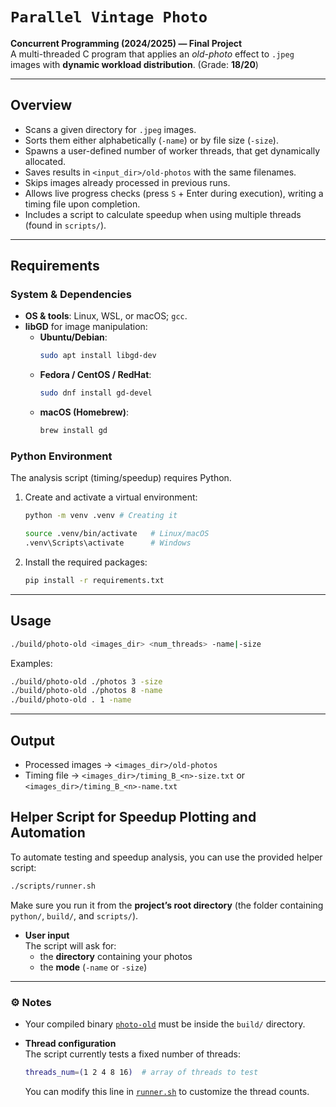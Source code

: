 # `Parallel Vintage Photo`

**Concurrent Programming (2024/2025) — Final Project**  
A multi-threaded C program that applies an *old-photo* effect to `.jpeg` images with **dynamic workload distribution**. (Grade: **18/20**)

---

## Overview

- Scans a given directory for `.jpeg` images.
- Sorts them either alphabetically (`-name`) or by file size (`-size`).
- Spawns a user-defined number of worker threads, that get dynamically allocated.
- Saves results in `<input_dir>/old-photos` with the same filenames.
- Skips images already processed in previous runs.
- Allows live progress checks (press `S` + Enter during execution), writing a timing file upon completion.
- Includes a script to calculate speedup when using multiple threads (found in `scripts/`).

---

## Requirements

### System & Dependencies
- **OS & tools**: Linux, WSL, or macOS; `gcc`.
- **libGD** for image manipulation:  
  - **Ubuntu/Debian**:
    ```bash
    sudo apt install libgd-dev
    ```
  - **Fedora / CentOS / RedHat**:
    ```bash
    sudo dnf install gd-devel
    ```
  - **macOS (Homebrew)**:
    ```bash
    brew install gd
    ```

### Python Environment
The analysis script (timing/speedup) requires Python.  

1. Create and activate a virtual environment:
   ```bash
   python -m venv .venv # Creating it

   source .venv/bin/activate   # Linux/macOS
   .venv\Scripts\activate      # Windows
   ```

2. Install the required packages:
   ```bash
   pip install -r requirements.txt
   ```

---

## Usage

```bash
./build/photo-old <images_dir> <num_threads> -name|-size
```

Examples:

```bash
./build/photo-old ./photos 3 -size
./build/photo-old ./photos 8 -name
./build/photo-old . 1 -name
```
---

## Output

- Processed images → `<images_dir>/old-photos`
- Timing file → `<images_dir>/timing_B_<n>-size.txt` or `<images_dir>/timing_B_<n>-name.txt`



## Helper Script for Speedup Plotting and Automation

To automate testing and speedup analysis, you can use the provided helper script:

```bash
./scripts/runner.sh
```

Make sure you run it from the **project’s root directory** (the folder containing `python/`, `build/`, and `scripts/`).

- **User input**  
  The script will ask for:
  - the **directory** containing your photos  
  - the **mode** (`-name` or `-size`)

---

### ⚙️ Notes

- Your compiled binary [`photo-old`](https://github.com/EngenheiroRodas/Parallel-Vintage-Photo/blob/main/scripts/runner.sh#L19) must be inside the `build/` directory.

- **Thread configuration**  
  The script currently tests a fixed number of threads:  
  ```bash
  threads_num=(1 2 4 8 16)  # array of threads to test
  ```  
  You can modify this line in [`runner.sh`](https://github.com/EngenheiroRodas/Parallel-Vintage-Photo/blob/main/scripts/runner.sh#L3) to customize the thread counts.

